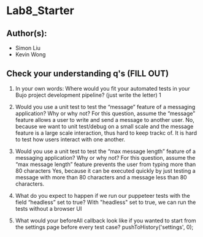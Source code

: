 # Lab8_Starter

## Author(s):
  - Simon Liu
  - Kevin Wong

## Check your understanding q's (FILL OUT)
1. In your own words: Where would you fit your automated tests in your Bujo project development pipeline? (just write the letter)
1

2. Would you use a unit test to test the “message” feature of a messaging application? Why or why not? For this question, assume the “message” feature allows a user to write and send a message to another user.
No, because we want to unit test/debug on a small scale and the message feature is a large scale interaction, thus hard to keep trackc of. It is hard to test how users interact with one another.


3. Would you use a unit test to test the “max message length” feature of a messaging application? Why or why not? For this question, assume the “max message length” feature prevents the user from typing more than 80 characters
Yes, because it can be executed quickly by just testing a message with more than 80 characters and a message less than 80 characters.

4. What do you expect to happen if we run our puppeteer tests with the field “headless” set to true?
With "headless" set to true, we can run the tests without a browser UI

5. What would your beforeAll callback look like if you wanted to start from the settings page before every test case?
pushToHistory('settings', 0);

